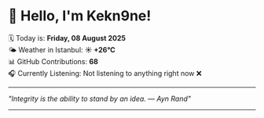 # 👋 Hello, I'm Kekn9ne!

🗓️ Today is: **Friday, 08 August 2025**  
🌤️ Weather in Istanbul: **☀️   +26°C**  
📊 GitHub Contributions: **68**  
🎧 Currently Listening: Not listening to anything right now ❌

---

_"Integrity is the ability to stand by an idea. — *Ayn Rand*"_

---
